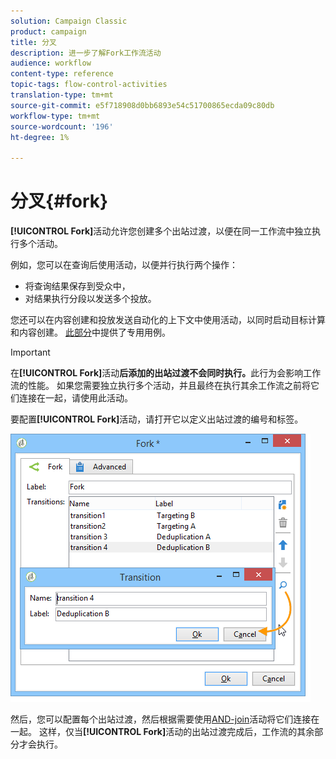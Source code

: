 ```yaml
---
solution: Campaign Classic
product: campaign
title: 分叉
description: 进一步了解Fork工作流活动
audience: workflow
content-type: reference
topic-tags: flow-control-activities
translation-type: tm+mt
source-git-commit: e5f718908d0bb6893e54c51700865ecda09c80db
workflow-type: tm+mt
source-wordcount: '196'
ht-degree: 1%

---
```



# 分叉{#fork}

**[!UICONTROL Fork]**&#x200B;活动允许您创建多个出站过渡，以便在同一工作流中独立执行多个活动。

例如，您可以在查询后使用活动，以便并行执行两个操作：

* 将查询结果保存到受众中，
* 对结果执行分段以发送多个投放。

您还可以在内容创建和投放发送自动化的上下文中使用活动，以同时启动目标计算和内容创建。 [此部分](../../delivery/using/automating-via-workflows.md#creating-the-delivery-and-its-content)中提供了专用用例。

>[!IMPORTANT]
>
>在&#x200B;**[!UICONTROL Fork]**&#x200B;活动&#x200B;**后添加的出站过渡不会同时执行。**&#x200B;此行为会影响工作流的性能。 如果您需要独立执行多个活动，并且最终在执行其余工作流之前将它们连接在一起，请使用此活动。

要配置&#x200B;**[!UICONTROL Fork]**&#x200B;活动，请打开它以定义出站过渡的编号和标签。

![](assets/s_user_segmentation_fork.png)

然后，您可以配置每个出站过渡，然后根据需要使用[AND-join](../../workflow/using/and-join.md)活动将它们连接在一起。 这样，仅当&#x200B;**[!UICONTROL Fork]**&#x200B;活动的出站过渡完成后，工作流的其余部分才会执行。
